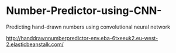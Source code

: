 # Number-Predictor-using-CNN-
 Predicting hand-drawn numbers using convolutional neural network
 
 http://handdrawnnumberpredictor-env.eba-6txeeuk2.eu-west-2.elasticbeanstalk.com/
